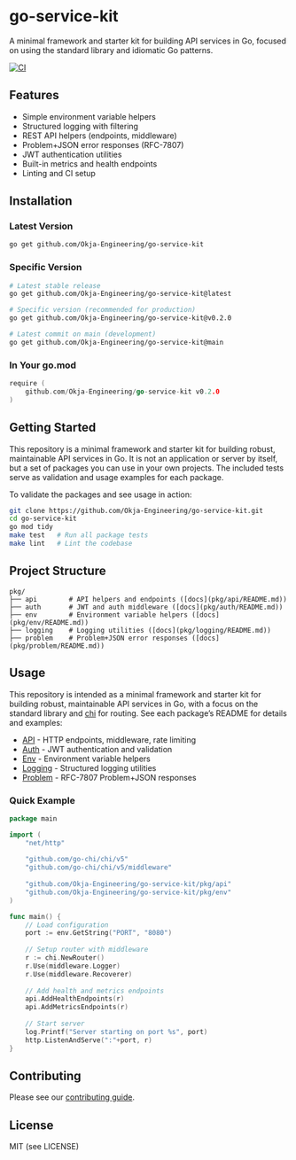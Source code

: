 # go-service-kit

A minimal framework and starter kit for building API services in Go, focused on using the standard library and idiomatic Go patterns.

[![CI](https://github.com/Okja-Engineering/go-service-kit/actions/workflows/ci.yml/badge.svg)](https://github.com/Okja-Engineering/go-service-kit/actions/workflows/ci.yml)

## Features

- Simple environment variable helpers
- Structured logging with filtering
- REST API helpers (endpoints, middleware)
- Problem+JSON error responses (RFC-7807)
- JWT authentication utilities
- Built-in metrics and health endpoints
- Linting and CI setup

## Installation

### Latest Version
```bash
go get github.com/Okja-Engineering/go-service-kit
```

### Specific Version
```bash
# Latest stable release
go get github.com/Okja-Engineering/go-service-kit@latest

# Specific version (recommended for production)
go get github.com/Okja-Engineering/go-service-kit@v0.2.0

# Latest commit on main (development)
go get github.com/Okja-Engineering/go-service-kit@main
```

### In Your go.mod
```go
require (
    github.com/Okja-Engineering/go-service-kit v0.2.0
)
```

## Getting Started

This repository is a minimal framework and starter kit for building robust, maintainable API services in Go. It is not an application or server by itself, but a set of packages you can use in your own projects. The included tests serve as validation and usage examples for each package.

To validate the packages and see usage in action:

```sh
git clone https://github.com/Okja-Engineering/go-service-kit.git
cd go-service-kit
go mod tidy
make test   # Run all package tests
make lint   # Lint the codebase
```

## Project Structure

```
pkg/
├── api        # API helpers and endpoints ([docs](pkg/api/README.md))
├── auth       # JWT and auth middleware ([docs](pkg/auth/README.md))
├── env        # Environment variable helpers ([docs](pkg/env/README.md))
├── logging    # Logging utilities ([docs](pkg/logging/README.md))
├── problem    # Problem+JSON error responses ([docs](pkg/problem/README.md))
```

## Usage

This repository is intended as a minimal framework and starter kit for building robust, maintainable API services in Go, with a focus on the standard library and [chi](https://github.com/go-chi/chi) for routing. See each package’s README for details and examples:

- [API](pkg/api/README.md) - HTTP endpoints, middleware, rate limiting
- [Auth](pkg/auth/README.md) - JWT authentication and validation
- [Env](pkg/env/README.md) - Environment variable helpers
- [Logging](pkg/logging/README.md) - Structured logging utilities
- [Problem](pkg/problem/README.md) - RFC-7807 Problem+JSON responses

### Quick Example
```go
package main

import (
    "net/http"
    
    "github.com/go-chi/chi/v5"
    "github.com/go-chi/chi/v5/middleware"
    
    "github.com/Okja-Engineering/go-service-kit/pkg/api"
    "github.com/Okja-Engineering/go-service-kit/pkg/env"
)

func main() {
    // Load configuration
    port := env.GetString("PORT", "8080")
    
    // Setup router with middleware
    r := chi.NewRouter()
    r.Use(middleware.Logger)
    r.Use(middleware.Recoverer)
    
    // Add health and metrics endpoints
    api.AddHealthEndpoints(r)
    api.AddMetricsEndpoints(r)
    
    // Start server
    log.Printf("Server starting on port %s", port)
    http.ListenAndServe(":"+port, r)
}
```

<!-- CONTRIBUTING -->

## Contributing

Please see our [contributing guide](/CONTRIBUTING.md).

## License

MIT (see LICENSE)
